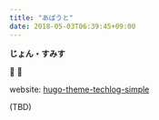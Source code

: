 ```yaml
---
title: "あばうと"
date: 2018-05-03T06:39:45+09:00
---
```


**じょん・すみす**

:sushi: :sake:

website: [hugo-theme-techlog-simple](https://github.com/mazgi/hugo-theme-techlog-simple)

<!--more-->

(TBD)
